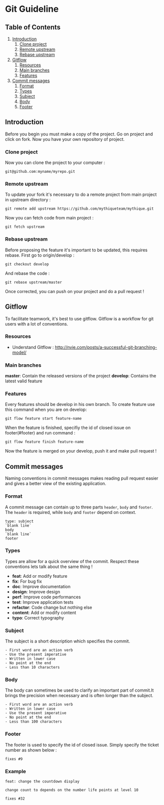 # Git Guideline

## Table of Contents
  1.  [Introduction](#introduction)
      1. [Clone project](#clone-project)
      1. [Remote upstream](#remote-upstream)
      1. [Rebase upstream](#rebase-upstream) 
  1.  [Gitflow](#gitflow)
      1. [Resources](#resources)
      1. [Main branches](#main-branches)
      1. [Features](#features)  
  1.  [Commit messages](#commit-messages)
      1. [Format](#format)
      1. [Types](#types) 
      1. [Subject](#subject)
      1. [Body](#body)
      1. [Footer](#footer)   

## Introduction 
Before you begin you must make a copy of the project. Go on project and click on fork. Now you have your own repository of project.

### Clone project
Now you can clone the project to your computer :

`git@github.com:myname/myrepo.git`

### Remote upstream
To update your fork it's necessary to do a remote project from main project in upstream directory :

`git remote add upstream https://github.com/mythiqueteam/mythique.git`

Now you can fetch code from main project :

`git fetch upstream`

### Rebase upstream
Before proposing the feature it's important to be updated, this requires rebase. First go to origin/develop :

`git checkout develop`

And rebase the code :

`git rebase upstream/master`

Once corrected, you can push on your project and do a pull request !

## Gitflow
To facilitate teamwork, it's best to use gitflow. Gitflow is a workflow for git users with a lot of conventions. 

### Resources

- Understand Gitflow : http://nvie.com/posts/a-successful-git-branching-model/

### Main branches

**master**: Contain the released versions of the project
**develop**: Contains the latest valid feature

### Features
Every features should be develop in his own branch. To create feature use this command when you are on develop:

`git flow feature start feature-name`

When the feature is finished, specifiy the id of closed issue on footer(#footer) and run command :

`git flow feature finish feature-name`

Now the feature is merged on your develop, push it and make pull request !

## Commit messages
Naming conventions in commit messages makes reading pull request easier and gives a better view of the existing application.

### Format
A commit message can contain up to three parts `header`, `body` and `footer`.
The `header` is required, while `body` and `footer` depend on context.

```
type: subject
`blank line`
body
`blank line`
footer
```

### Types
Types are allow for a quick overview of the commit. Respect these conventions lets talk about the same thing !

- **feat**:     Add or modify feature
- **fix**:      For bug fix
- **doc**:      Improve documentation
- **design**:   Improve design
- **perf**:     Improve code performances
- **test**:     Improve application tests
- **refactor**: Code change but nothing else
- **content**:  Add or modify content
- **typo**:     Correct typography

### Subject
The subject is a short description which specifies the commit.

    - First word are an action verb 
    - Use the present imperative
    - Written in lower case
    - No point at the end
    - Less than 10 characters

### Body
The body can sometimes be used to clarify an important part of commit.It brings the precision when necessary and is often longer than the subject.

    - First word are an action verb 
    - Written in lower case
    - Use the present imperative
    - No point at the end
    - Less than 100 characters

### Footer
The footer is used to specify the id of closed issue. Simply specify the ticket number as shown below :

```
fixes #9
```

### Example

```
feat: change the countdown display

change count to depends on the number life points at level 10

fixes #32
```


